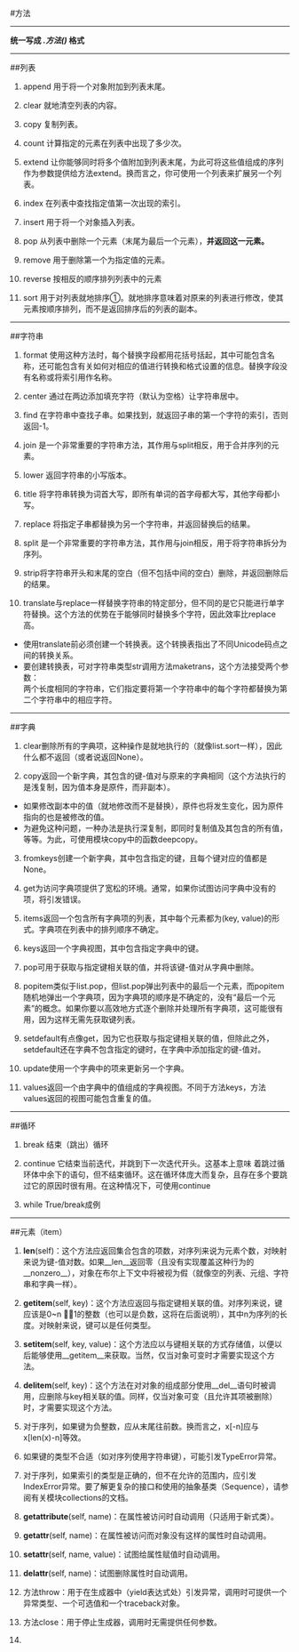 #方法

----------

**统一写成 *.方法()* 格式**


----------

##列表
1. append 用于将一个对象附加到列表末尾。   


2. clear 就地清空列表的内容。 


3. copy 复制列表。
 
4. count 计算指定的元素在列表中出现了多少次。

5. extend 让你能够同时将多个值附加到列表末尾，为此可将这些值组成的序列作为参数提供给方法extend。换而言之，你可使用一个列表来扩展另一个列表。
6. index 在列表中查找指定值第一次出现的索引。

7. insert 用于将一个对象插入列表。

8. pop 从列表中删除一个元素（末尾为最后一个元素），**并返回这一元素。**

9. remove 用于删除第一个为指定值的元素。

10. reverse 按相反的顺序排列列表中的元素

11. sort 用于对列表就地排序①。就地排序意味着对原来的列表进行修改，使其元素按顺序排列，而不是返回排序后的列表的副本。

----------

##字符串
1. format 使用这种方法时，每个替换字段都用花括号括起，其中可能包含名称，还可能包含有关如何对相应的值进行转换和格式设置的信息。替换字段没有名称或将索引用作名称。

2. center 通过在两边添加填充字符（默认为空格）让字符串居中。

3. find 在字符串中查找子串。如果找到，就返回子串的第一个字符的索引，否则返回-1。

4. join 是一个非常重要的字符串方法，其作用与split相反，用于合并序列的元素。

5. lower 返回字符串的小写版本。

6. title 将字符串转换为词首大写，即所有单词的首字母都大写，其他字母都小写。

7. replace 将指定子串都替换为另一个字符串，并返回替换后的结果。

8. split 是一个非常重要的字符串方法，其作用与join相反，用于将字符串拆分为序列。

9. strip将字符串开头和末尾的空白（但不包括中间的空白）删除，并返回删除后的结果。

10. translate与replace一样替换字符串的特定部分，但不同的是它只能进行单字符替换。这个方法的优势在于能够同时替换多个字符，因此效率比replace高。  
 - 使用translate前必须创建一个转换表。这个转换表指出了不同Unicode码点之间的转换关系。
 - 要创建转换表，可对字符串类型str调用方法maketrans，这个方法接受两个参数：  
	两个长度相同的字符串，它们指定要将第一个字符串中的每个字符都替换为第二个字符串中的相应字符。

----------

##字典
1. clear删除所有的字典项，这种操作是就地执行的（就像list.sort一样），因此什么都不返回（或者说返回None）。

2. copy返回一个新字典，其包含的键-值对与原来的字典相同（这个方法执行的是浅复制，因为值本身是原件，而非副本）。  
 - 如果修改副本中的值（就地修改而不是替换），原件也将发生变化，因为原件指向的也是被修改的值。  
 - 为避免这种问题，一种办法是执行深复制，即同时复制值及其包含的所有值，等等。为此，可使用模块copy中的函数deepcopy。

3. fromkeys创建一个新字典，其中包含指定的键，且每个键对应的值都是None。

4. get为访问字典项提供了宽松的环境。通常，如果你试图访问字典中没有的项，将引发错误。

5. items返回一个包含所有字典项的列表，其中每个元素都为(key, value)的形式。字典项在列表中的排列顺序不确定。

6. keys返回一个字典视图，其中包含指定字典中的键。

7. pop可用于获取与指定键相关联的值，并将该键-值对从字典中删除。

8. popitem类似于list.pop，但list.pop弹出列表中的最后一个元素，而popitem随机地弹出一个字典项，因为字典项的顺序是不确定的，没有“最后一个元素”的概念。如果你要以高效地方式逐个删除并处理所有字典项，这可能很有用，因为这样无需先获取键列表。

9. setdefault有点像get，因为它也获取与指定键相关联的值，但除此之外，setdefault还在字典不包含指定的键时，在字典中添加指定的键-值对。

10.  update使用一个字典中的项来更新另一个字典。

11.  values返回一个由字典中的值组成的字典视图。不同于方法keys，方法values返回的视图可能包含重复的值。

----------

##循环

1. break 结束（跳出）循环

2. continue 它结束当前迭代，并跳到下一次迭代开头。这基本上意味
着跳过循环体中余下的语句，但不结束循环。这在循环体庞大而复杂，且存在多个要跳过它的原因时很有用。在这种情况下，可使用continue

3. while True/break成例  

----------

##元素（item）
1. __len__(self)：这个方法应返回集合包含的项数，对序列来说为元素个数，对映射来说为键-值对数。如果__len__返回零（且没有实现覆盖这种行为的__nonzero__），对象在布尔上下文中将被视为假（就像空的列表、元组、字符串和字典一样）。

2. __getitem__(self, key)：这个方法应返回与指定键相关联的值。对序列来说，键应该是0~n 1的整数（也可以是负数，这将在后面说明），其中n为序列的长度。对映射来说，键可以是任何类型。
 
3. __setitem__(self, key, value)：这个方法应以与键相关联的方式存储值，以便以后能够使用__getitem__来获取。当然，仅当对象可变时才需要实现这个方法。

4. __delitem__(self, key)：这个方法在对对象的组成部分使用__del__语句时被调用，应删除与key相关联的值。同样，仅当对象可变（且允许其项被删除）时，才需要实现这个方法。  
 
  1. 对于序列，如果键为负整数，应从末尾往前数。换而言之，x[-n]应与x[len(x)-n]等效。

 2. 如果键的类型不合适（如对序列使用字符串键），可能引发TypeError异常。
 
 3. 对于序列，如果索引的类型是正确的，但不在允许的范围内，应引发IndexError异常。要了解更复杂的接口和使用的抽象基类（Sequence），请参阅有关模块collections的文档。

5. __getattribute__(self, name)：在属性被访问时自动调用（只适用于新式类）。
 
6. __getattr__(self, name)：在属性被访问而对象没有这样的属性时自动调用。

7. __setattr__(self, name, value)：试图给属性赋值时自动调用。

8. __delattr__(self, name)：试图删除属性时自动调用。  


1. 方法throw：用于在生成器中（yield表达式处）引发异常，调用时可提供一个异常类型、一个可选值和一个traceback对象。

2. 方法close：用于停止生成器，调用时无需提供任何参数。
3. 